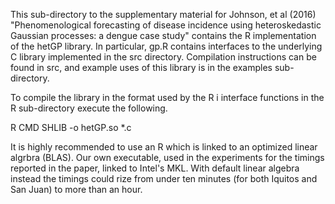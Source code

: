 This sub-directory to the supplementary material for Johnson, et al (2016)
"Phenomenological forecasting of disease incidence using heteroskedastic
Gaussian processes: a dengue case study" contains the R implementation of the
hetGP library.  In particular, gp.R contains interfaces to the underlying C
library implemented in the src directory.  Compilation instructions can be
found in src, and example uses of this library is in the examples
sub-directory.

To compile the library in the format used by the R i interface functions in the
R sub-directory execute the following.

R CMD SHLIB -o hetGP.so *.c

It is highly recommended to use an R which is linked to an optimized linear
algrbra (BLAS).  Our own executable, used in the experiments for the timings
reported in the paper, linked to Intel's MKL.  With default linear algebra
instead the timings could rize from under ten minutes (for both Iquitos and San
Juan) to more than an hour.
